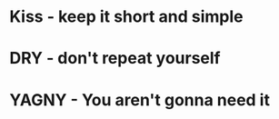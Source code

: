 # Kiss - keep it short and simple

# DRY - don't repeat yourself

# YAGNY - You aren't gonna need it 

